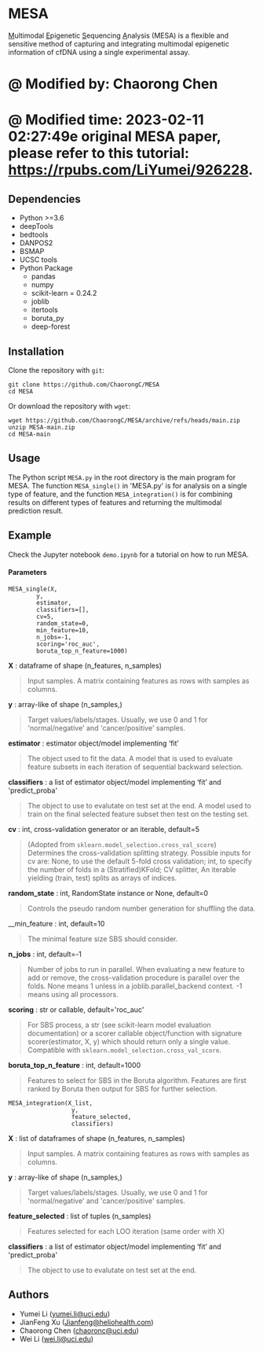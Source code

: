 # MESA

<ins>M</ins>ultimodal <ins>E</ins>pigenetic <ins>S</ins>equencing <ins>A</ins>nalysis (MESA) is a flexible and sensitive method of capturing and integrating multimodal epigenetic information of cfDNA using a single experimental assay.
 # @ Modified by: Chaorong Chen
 # @ Modified time: 2023-02-11 02:27:49e original MESA paper, please refer to this tutorial: https://rpubs.com/LiYumei/926228.

## Dependencies
- Python >=3.6
- deepTools
- bedtools
- DANPOS2
- BSMAP
- UCSC tools
- Python Package
  -  pandas
  -  numpy
  -  scikit-learn = 0.24.2
  -  joblib
  -  itertools
  -  boruta_py
  -  deep-forest

## Installation
Clone the repository with `git`:
```shell
git clone https://github.com/ChaorongC/MESA
cd MESA
```

Or download the repository with `wget`:
```shell
wget https://github.com/ChaorongC/MESA/archive/refs/heads/main.zip
unzip MESA-main.zip
cd MESA-main
```
## Usage
The Python script `MESA.py` in the root directory is the main program for MESA. 
The function `MESA_single()` in 'MESA.py' is for analysis on a single type of feature, and the function `MESA_integration()` is for combining results on different types of features and returning the multimodal prediction result.

## Example
Check the Jupyter notebook `demo.ipynb` for a tutorial on how to run MESA.

#### Parameters
```shell
MESA_single(X,
        y,
        estimator,
        classifiers=[],
        cv=5,
        random_state=0,
        min_feature=10,
        n_jobs=-1,
        scoring='roc_auc',
        boruta_top_n_feature=1000)
```
__X__ : dataframe of shape (n_features, n_samples)
  >Input samples.
  >A matrix containing features as rows with samples as columns.
   
__y__ : array-like of shape (n_samples,)
  >Target values/labels/stages. Usually, we use 0 and 1 for 'normal/negative' and 'cancer/positive' samples.

__estimator__ : estimator object/model implementing ‘fit’
  >The object used to fit the data.
  >A model that is used to evaluate feature subsets in each iteration of sequential backward selection.
    
__classifiers__ : a list of estimator object/model implementing ‘fit’ and 'predict_proba'
  >The object to use to evalutate on test set at the end.
  >A model used to train on the final selected feature subset then test on the testing set.

__cv__ : int, cross-validation generator or an iterable, default=5
  >(Adopted from `sklearn.model_selection.cross_val_score`) Determines the cross-validation splitting strategy. Possible inputs for cv are: 
  >None, to use the default 5-fold cross validation; int, to specify the number of folds in a (Stratified)KFold; CV splitter, An iterable yielding (train, test) splits as arrays of indices.
            
__random_state__ : int, RandomState instance or None, default=0
  >Controls the pseudo random number generation for shuffling the data.
  
__min_feature : int, default=10
  >The minimal feature size SBS should consider.
  
__n_jobs__ : int, default=-1
  >Number of jobs to run in parallel. When evaluating a new feature to add or remove, the cross-validation procedure is parallel over the folds. None means 1 unless in a joblib.parallel_backend context. -1 means using all processors.  
  
__scoring__ : str or callable, default='roc_auc'
  >For SBS process, a str (see scikit-learn model evaluation documentation) or a scorer callable object/function with signature scorer(estimator, X, y) which should return only a single value. Compatible with `sklearn.model_selection.cross_val_score`.    
    
__boruta_top_n_feature__ : int, default=1000
  >Features to select for SBS in the Boruta algorithm.
  >Features are first ranked by Boruta then output for SBS for further selection.
    
```shell
MESA_integration(X_list, 
                  y, 
                  feature_selected, 
                  classifiers)
```
__X__ : list of dataframes of shape (n_features, n_samples)
  >Input samples.
  >A matrix containing features as rows with samples as columns.
  
__y__ : array-like of shape (n_samples,)
  >Target values/labels/stages. Usually, we use 0 and 1 for 'normal/negative' and 'cancer/positive' samples.
  
__feature_selected__ :  list of tuples (n_samples) 
  >Features selected for each LOO iteration (same order with X)
  
__classifiers__ : a list of estimator object/model implementing ‘fit’ and 'predict_proba'
  >The object to use to evalutate on test set at the end.


## Authors
- Yumei Li (yumei.li@uci.edu)
- JianFeng Xu (Jianfeng@heliohealth.com)
- Chaorong Chen (chaoronc@uci.edu)
- Wei Li (wei.li@uci.edu)
